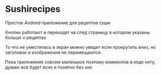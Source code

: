 # Sushirecipes

Простое Android приложение для рецептов суши

Кнопки работают и переходят на след страницу в котором указаны больше о рецептах

То что не уместилась в экран можно увидит если прокрутить вниз, но заголовок и изображение не перемещаются.

Пока приложение совсем маленькое поэтому комментов в коде нету, думаю всё будет ясно и понятно без них

